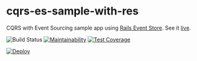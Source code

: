 # cqrs-es-sample-with-res

CQRS with Event Sourcing sample app using [Rails Event Store](https://railseventstore.org). See it [live](https://cqrs-es-sample-with-res.herokuapp.com/).

![Build Status](https://github.com/RailsEventStore/cqrs-es-sample-with-res/workflows/ci/badge.svg)
[![Maintainability](https://api.codeclimate.com/v1/badges/c444add86606b981e1fb/maintainability)](https://codeclimate.com/github/RailsEventStore/cqrs-es-sample-with-res/maintainability)
[![Test Coverage](https://api.codeclimate.com/v1/badges/c444add86606b981e1fb/test_coverage)](https://codeclimate.com/github/RailsEventStore/cqrs-es-sample-with-res/test_coverage)


[![Deploy](https://www.herokucdn.com/deploy/button.svg)](https://heroku.com/deploy)
